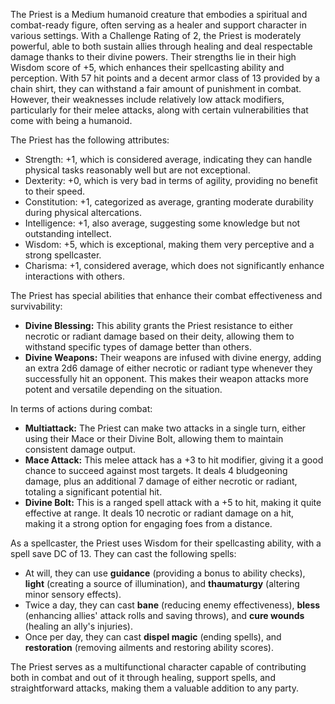 The Priest is a Medium humanoid creature that embodies a spiritual and combat-ready figure, often serving as a healer and support character in various settings. With a Challenge Rating of 2, the Priest is moderately powerful, able to both sustain allies through healing and deal respectable damage thanks to their divine powers. Their strengths lie in their high Wisdom score of +5, which enhances their spellcasting ability and perception. With 57 hit points and a decent armor class of 13 provided by a chain shirt, they can withstand a fair amount of punishment in combat. However, their weaknesses include relatively low attack modifiers, particularly for their melee attacks, along with certain vulnerabilities that come with being a humanoid. 

The Priest has the following attributes:
- Strength: +1, which is considered average, indicating they can handle physical tasks reasonably well but are not exceptional.
- Dexterity: +0, which is very bad in terms of agility, providing no benefit to their speed.
- Constitution: +1, categorized as average, granting moderate durability during physical altercations.
- Intelligence: +1, also average, suggesting some knowledge but not outstanding intellect.
- Wisdom: +5, which is exceptional, making them very perceptive and a strong spellcaster.
- Charisma: +1, considered average, which does not significantly enhance interactions with others.

The Priest has special abilities that enhance their combat effectiveness and survivability:
- **Divine Blessing:** This ability grants the Priest resistance to either necrotic or radiant damage based on their deity, allowing them to withstand specific types of damage better than others.
- **Divine Weapons:** Their weapons are infused with divine energy, adding an extra 2d6 damage of either necrotic or radiant type whenever they successfully hit an opponent. This makes their weapon attacks more potent and versatile depending on the situation.

In terms of actions during combat:
- **Multiattack:** The Priest can make two attacks in a single turn, either using their Mace or their Divine Bolt, allowing them to maintain consistent damage output.
- **Mace Attack:** This melee attack has a +3 to hit modifier, giving it a good chance to succeed against most targets. It deals 4 bludgeoning damage, plus an additional 7 damage of either necrotic or radiant, totaling a significant potential hit.
- **Divine Bolt:** This is a ranged spell attack with a +5 to hit, making it quite effective at range. It deals 10 necrotic or radiant damage on a hit, making it a strong option for engaging foes from a distance.

As a spellcaster, the Priest uses Wisdom for their spellcasting ability, with a spell save DC of 13. They can cast the following spells:
- At will, they can use **guidance** (providing a bonus to ability checks), **light** (creating a source of illumination), and **thaumaturgy** (altering minor sensory effects).
- Twice a day, they can cast **bane** (reducing enemy effectiveness), **bless** (enhancing allies' attack rolls and saving throws), and **cure wounds** (healing an ally's injuries).
- Once per day, they can cast **dispel magic** (ending spells), and **restoration** (removing ailments and restoring ability scores).

The Priest serves as a multifunctional character capable of contributing both in combat and out of it through healing, support spells, and straightforward attacks, making them a valuable addition to any party.
